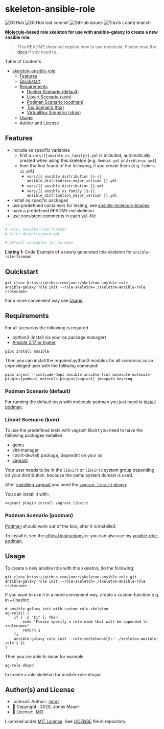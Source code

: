 # skeleton-ansible-role

![GitHub](https://img.shields.io/github/license/jomrr/skeleton-ansible-role) ![GitHub last commit](https://img.shields.io/github/last-commit/jomrr/skeleton-ansible-role) ![GitHub issues](https://img.shields.io/github/issues-raw/jomrr/skeleton-ansible-role) ![Travis (.com) branch](https://img.shields.io/travis/com/jomrr/skeleton-ansible-role/main?label=build)

**[Molecule](https://molecule.readthedocs.io/en/latest/)-based role skeleton for use with ansible-galaxy to create a new ansible role.**

> This README does not explain how to use molecule. Please read the [docs](https://ansible.readthedocs.io/projects/molecule/) if you need to.

Table of Contents

- [skeleton-ansible-role](#skeleton-ansible-role)
  - [Features](#features)
  - [Quickstart](#quickstart)
  - [Requirements](#requirements)
    - [Docker Scenario (default)](#docker-scenario-default)
    - [Libvirt Scenario (kvm)](#libvirt-scenario-kvm)
    - [Podman Scenario (podman)](#podman-scenario-podman)
    - [Tox Scenario (tox)](#tox-scenario-tox)
    - [VirtualBox Scenario (vbox)](#virtualbox-scenario-vbox)
  - [Usage](#usage)
  - [Author and License](#author-and-license)

## Features

- include os specific variables
  - first a `vars/{{ansible_os_family}}.yml` is included, automatically created when using this skeleton (e.g. `RedHat.yml` or `Archlinux.yml`)
  - then the first found of the following, if you create them (e.g. `Fedora-31.yml`)
    - `vars/{{ ansible_distribution }}-{{ ansible_distribution_major_version }}.yml`
    - `vars/{{ ansible_distribution }}.yml`
    - `vars/{{ ansible_os_family }}-{{ ansible_distribution_major_version }}.yml`
- install os specific packages
- use predefined containers for testing, see [ansible-molecule-images](https://github.com/jomrr/ansible-molecule-images)
- have a predefined README.md skeleton
- use consistent comments in each `yml`-file

```yaml
---
# role: ansible-role-foreman
# file: defaults/main.yml

# Default variables for foreman

```

**Listing 1:** Code Example of a newly generated role skeleton for `ansible-role-foreman`

## Quickstart

```shell
git clone https://github.com/jomrr/skeleton-ansible-role
ansible-galaxy role init --role-skeleton=./skeleton-ansible-role <rolename>
```

For a more convenient way see [Usage](#usage).

## Requirements

For all scenarios the following is required

- python3 (install via your os package manager)
- [Ansible 2.17 or higher](https://docs.ansible.com/ansible/latest/installation_guide/intro_installation.html)

```shell
pipx install ansible
```

Then you can install the required python3 modules for all scenarios as an unprivileged user with the folliwing command:

```shell
pipx inject --indlcude-deps ansible ansible-lint molecule molecule-plugins[podman] molecule-plugins[vagrant] jmespath keyring
```

### Podman Scenario (default)

For running the default tests with molecule podman you just need to [install podman](https://podman.io/docs/installation).

### Libvirt Scenario (kvm)

To use the predefined tests with vagrant libvirt you need to have the following packages installed:

- qemu
- virt-manager
- libvirt-dev(el) package, dependnt on your os
- [vagrant](http://vagrantup.com)

Your user needs to be in the `libvirt` or `libvirtd` system group depending on your distribution, because the qemu system domain is used.

After [installing vagrant](https://www.vagrantup.com/downloads.html) you need the [`vagrant-libvirt` plugin](https://github.com/vagrant-libvirt/vagrant-libvirt).

You can install it with:

```shell
vagrant plugin install vagrant-libvirt
```

### Podman Scenario (podman)

[Podman](https://podman.io) should work out of the box, after it is installed.

To install it, see the [official instructions](https://podman.io/getting-started/installation.html) or you can also use my [ansible-role-podman](https://github.com/jomrr/ansible-role-podman).

## Usage

To create a new ansible role with this skeleton, do the following:

```shell
git clone https://github.com/jomrr/skeleton-ansible-role.git
ansible-galaxy role init --role-skeleton=./skeleton-ansible-role <rolename>
```

If you want to use it in a more convenient way, create a custom function e.g. in ~/.bashrc

```shell
# ansible-galaxy init with custom role-skeleton
ag-role() {
    if [ -z "$1" ]; then
        echo "Please specify a role name that will be appended to <rolename>"
        return 1
    fi
    ansible-galaxy role init --role-skeleton=${2:-'./skeleton-ansible-role'} $1
}
```

Then you are able to issue for example

```shell
ag-role dhcpd
```

to create a role skeleton for ansible-role-dhcpd.

## Author(s) and License

- :octocat:                 Author::    [jomrr](https://github.com/jomrr)
- :triangular_flag_on_post: Copyright:: 2020, Jonas Mauer
- :page_with_curl:          License::   [MIT](LICENSE)

Licensed under [MIT License](http://opensource.org/licenses/mit-license.php).
See [LICENSE](https://github.com/jomrr/skeleton-ansible-role/blob/main/LICENSE) file in repository.
